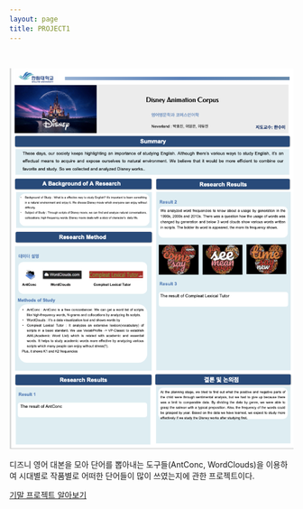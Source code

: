 ```yaml
---
layout: page
title: PROJECT1
---
```


<br/>


![dfs](https://raw.githubusercontent.com/geniee2/geniee2.github.io/master/assets/img/never.jpg)


디즈니 영어 대본을 모아 단어를 뽑아내는 도구들(AntConc, WordClouds)을 이용하여 시대별로 작품별로 어떠한 단어들이 많이 쓰였는지에 관한 프로젝트이다. 

[기말 프로젝트 알아보기](https://sites.google.com/view/dah-hallym/기말프로젝트전시회?authuser=0)

